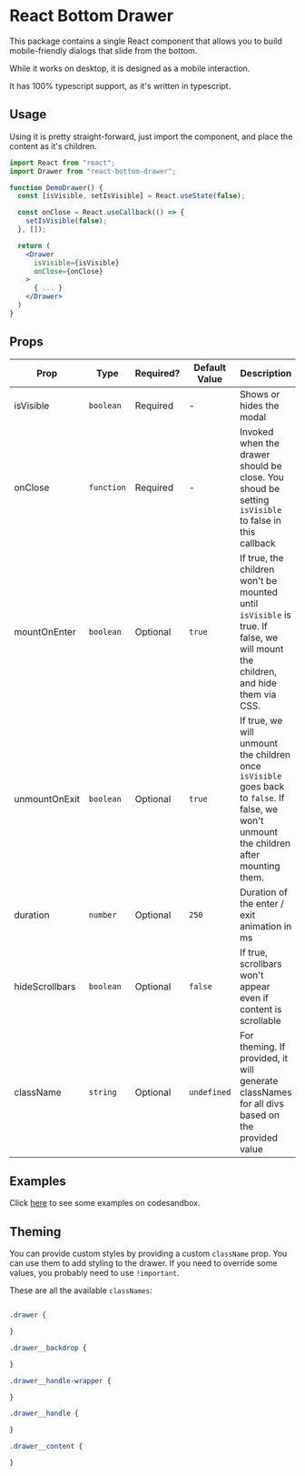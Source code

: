 # React Bottom Drawer

This package contains a single React component that allows you to build mobile-friendly dialogs that slide from the bottom.

While it works on desktop, it is designed as a mobile interaction.

It has 100% typescript support, as it's written in typescript.

## Usage

Using it is pretty straight-forward, just import the component, and place the content as it's children.

```jsx
import React from "react";
import Drawer from "react-bottom-drawer";

function DemoDrawer() {
  const [isVisible, setIsVisible] = React.useState(false);

  const onClose = React.useCallback(() => {
    setIsVisible(false);
  }, []);

  return (
    <Drawer
      isVisible={isVisible}
      onClose={onClose}
    >
      { ... }
    </Drawer>
  )
}
```

## Props

| Prop           | Type       | Required? | Default Value | Description                                                                                                                               |
| -------------- | ---------- | --------- | ------------- | ----------------------------------------------------------------------------------------------------------------------------------------- |
| isVisible      | `boolean`  | Required  | -             | Shows or hides the modal                                                                                                                  |
| onClose        | `function` | Required  | -             | Invoked when the drawer should be close. You shoud be setting `isVisible` to false in this callback                                       |
| mountOnEnter   | `boolean`  | Optional  | `true`        | If true, the children won't be mounted until `isVisible` is true. If false, we will mount the children, and hide them via CSS.            |
| unmountOnExit  | `boolean`  | Optional  | `true`        | If true, we will unmount the children once `isVisible` goes back to `false`. If false, we won't unmount the children after mounting them. |
| duration       | `number`   | Optional  | `250`         | Duration of the enter / exit animation in ms                                                                                              |
| hideScrollbars | `boolean`  | Optional  | `false`       | If true, scrollbars won't appear even if content is scrollable                                                                            |
| className      | `string`   | Optional  | `undefined`   | For theming. If provided, it will generate classNames for all divs based on the provided value                                            |

## Examples

Click [here](https://codesandbox.io/s/blissful-architecture-kuci5) to see some examples on codesandbox.

## Theming

You can provide custom styles by providing a custom `className` prop. You can use them to add styling to
the drawer. If you need to override some values, you probably need to use `!important`.

These are all the available `classNames`:
```css

.drawer {

}

.drawer__backdrop {

}

.drawer__handle-wrapper {

}

.drawer__handle {

}

.drawer__content {

}

```
